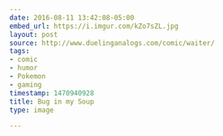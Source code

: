```yaml
---
date: 2016-08-11 13:42:08-05:00
embed_url: https://i.imgur.com/kZo7sZL.jpg
layout: post
source: http://www.duelinganalogs.com/comic/waiter/
tags:
- comic
- humor
- Pokemon
- gaming
timestamp: 1470940928
title: Bug in my Soup
type: image

---
```

